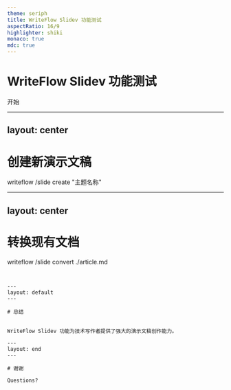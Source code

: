 ```yaml
---
theme: seriph
title: WriteFlow Slidev 功能测试
aspectRatio: 16/9
highlighter: shiki
monaco: true
mdc: true
---
```



# WriteFlow Slidev 功能测试

<div class="pt-12">
  <span @click="$slidev.nav.next" class="px-2 py-1 rounded cursor-pointer" hover="bg-white bg-opacity-10">
    开始 <carbon:arrow-right class="inline"/>
  </span>
</div>

---
layout: center
---

# 创建新演示文稿

writeflow /slide create "主题名称"


---
layout: center
---

# 转换现有文档

writeflow /slide convert ./article.md
```


---
layout: default
---

# 总结


WriteFlow Slidev 功能为技术写作者提供了强大的演示文稿创作能力。

---
layout: end
---

# 谢谢

Questions?